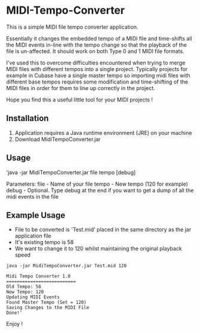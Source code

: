 # MIDI-Tempo-Converter

This is a simple MIDI file tempo converter application.

Essentially it changes the embedded tempo of a MIDI file and time-shifts all
the MIDI events in-line with the tempo change so that the playback of the file 
is un-affected. It should work on both Type 0 and 1 MIDI file formats.

I've used this to overcome difficulties encountered when trying to merge MIDI files
with different tempos into a single project. Typically projects for example in 
Cubase have a single master tempo so importing midi files with different
base tempos requires some modification and time-shifting of the MIDI files in 
order for them to line up correctly in the project.

Hope you find this a useful little tool for your MIDI projects !

## Installation
1. Application requires a Java runtime environment (JRE) on your machine
2. Download MidiTempoConverter.jar

## Usage
'java -jar MidiTempoConverter.jar file tempo [debug]

Parameters:
 file - Name of your file
 tempo - New tempo (120 for example)
 debug - Optional. Type debug at the end if you want to get a dump of all the midi events in the file

## Example Usage
- File to be converted is 'Test.mid' placed in the same directory as the jar application file
- It's existing tempo is 58
- We want to change it to 120 whilst maintaining the original playback speed

```shell
java -jar MidiTempoConverter.jar Test.mid 120

Midi Tempo Converter 1.0
==========================
Old Tempo: 58
New Tempo: 120
Updating MIDI Events
Found Master Tempo (Set = 120)
Saving Changes to the MIDI File
Done!'
```

Enjoy !
